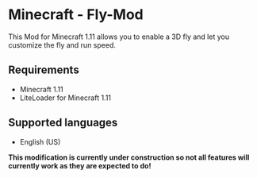 # Minecraft - Fly-Mod
This Mod for Minecraft 1.11 allows you to enable a 3D fly and let you customize the fly and run speed.

## Requirements
- Minecraft 1.11
- LiteLoader for Minecraft 1.11

## Supported languages
- English (US)

**This modification is currently under construction so not all features will currently work as they are expected to do!**